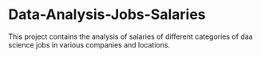 # Data-Analysis-Jobs-Salaries
This project contains the analysis of salaries of different categories of daa science jobs in various companies and locations.
